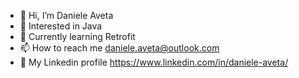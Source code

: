 - 👋 Hi, I’m Daniele Aveta
- 👀 Interested in Java
- 🌱 Currently learning Retrofit
- 📫 How to reach me daniele.aveta@outlook.com
- 💼 My Linkedin profile https://www.linkedin.com/in/daniele-aveta/

<!---
daniele-aveta/daniele-aveta is a ✨ special ✨ repository because its `README.md` (this file) appears on your GitHub profile.
You can click the Preview link to take a look at your changes.
--->
